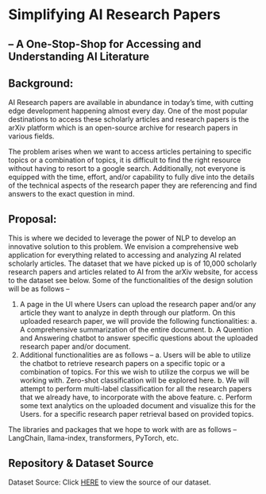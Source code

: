 # Simplifying AI Research Papers 
## – A One-Stop-Shop for Accessing and Understanding AI Literature

## Background:

AI Research papers are available in abundance in today’s time, with cutting edge development happening almost every day. One of the most popular destinations to access these scholarly articles and research papers is the arXiv platform which is an open-source archive for research papers in various fields. 

The problem arises when we want to access articles pertaining to specific topics or a combination of topics, it is difficult to find the right resource without having to resort to a google search. Additionally, not everyone is equipped with the time, effort, and/or capability to fully dive into the details of the technical aspects of the research paper they are referencing and find answers to the exact question in mind. 

## Proposal:

This is where we decided to leverage the power of NLP to develop an innovative solution to this problem. We envision a comprehensive web application for everything related to accessing and analyzing AI related scholarly articles. The dataset that we have picked up is of 10,000 scholarly research papers and articles related to AI from the arXiv website, for access to the dataset see below. Some of the functionalities of the design solution will be as follows – 
1.	A page in the UI where Users can upload the research paper and/or any article they want to analyze in depth through our platform. On this uploaded research paper, we will provide the following functionalities:
a.	A comprehensive summarization of the entire document. 
b.	A Quention and Answering chatbot to answer specific questions about the uploaded research paper and/or document. 
2.	Additional functionalities are as follows – 
a.	Users will be able to utilize the chatbot to retrieve research papers on a specific topic or a combination of topics. For this we wish to utilize the corpus we will be working with. Zero-shot classification will be explored here. 
b.	We will attempt to perform multi-label classification for all the research papers that we already have, to incorporate with the above feature. 
c.	Perform some text analytics on the uploaded document and visualize this for the Users. for a specific research paper retrieval based on provided topics. 

The libraries and packages that we hope to work with are as follows – LangChain, llama-index, transformers, PyTorch, etc. 

## Repository & Dataset Source
Dataset Source: Click [HERE](https://www.kaggle.com/datasets/yasirabdaali/arxivorg-ai-research-papers-dataset/code) to view the source of our dataset.

